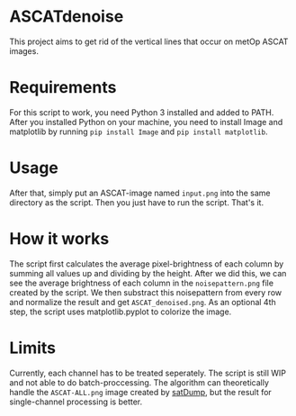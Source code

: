 # ASCATdenoise
This project aims to get rid of the vertical lines that occur on metOp ASCAT images.

# Requirements
For this script to work, you need Python 3 installed and added to PATH. 
After you installed Python on your machine, you need to install Image and matplotlib by running
`pip install Image` and `pip install matplotlib`.

# Usage
After that, simply put an ASCAT-image named `input.png` into the same directory as the script.
Then you just have to run the script. That's it.

# How it works
The script first calculates the average pixel-brightness of each column by summing all values up and dividing by the height.
After we did this, we can see the average brightness of each column in the `noisepattern.png` file created by the script. 
We then substract this noisepattern from every row and normalize the result and get `ASCAT_denoised.png`. 
As an optional 4th step, the script uses matplotlib.pyplot to colorize the image.

# Limits
Currently, each channel has to be treated seperately. The script is still WIP and not able to do batch-proccessing.
The algorithm can theoretically handle the `ASCAT-ALL.png` image created by [satDump](https://github.com/altillimity/SatDump),
but the result for single-channel processing is better. 
